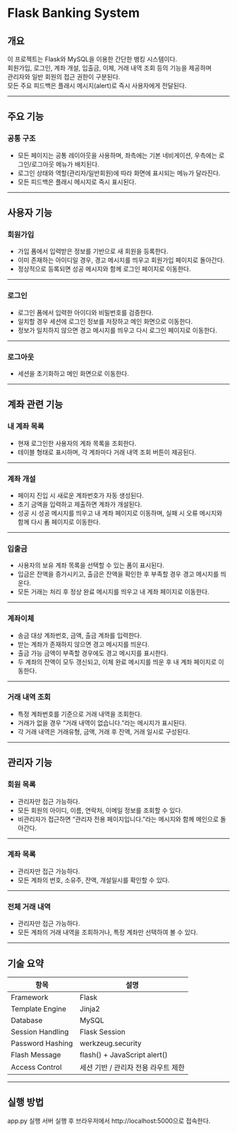 # Flask Banking System

## 개요
이 프로젝트는 Flask와 MySQL을 이용한 간단한 뱅킹 시스템이다.  
회원가입, 로그인, 계좌 개설, 입출금, 이체, 거래 내역 조회 등의 기능을 제공하며  
관리자와 일반 회원의 접근 권한이 구분된다.  
모든 주요 피드백은 플래시 메시지(alert)로 즉시 사용자에게 전달된다.

---

## 주요 기능

### 공통 구조
- 모든 페이지는 공통 레이아웃을 사용하며, 좌측에는 기본 네비게이션, 우측에는 로그인/로그아웃 메뉴가 배치된다.  
- 로그인 상태와 역할(관리자/일반회원)에 따라 화면에 표시되는 메뉴가 달라진다.  
- 모든 피드백은 플래시 메시지로 즉시 표시된다.

---

## 사용자 기능

### 회원가입
- 가입 폼에서 입력받은 정보를 기반으로 새 회원을 등록한다.  
- 이미 존재하는 아이디일 경우, 경고 메시지를 띄우고 회원가입 페이지로 돌아간다.  
- 정상적으로 등록되면 성공 메시지와 함께 로그인 페이지로 이동한다.

---

### 로그인
- 로그인 폼에서 입력한 아이디와 비밀번호를 검증한다.  
- 일치할 경우 세션에 로그인 정보를 저장하고 메인 화면으로 이동한다.  
- 정보가 일치하지 않으면 경고 메시지를 띄우고 다시 로그인 페이지로 이동한다.

---

### 로그아웃
- 세션을 초기화하고 메인 화면으로 이동한다.

---

## 계좌 관련 기능

### 내 계좌 목록
- 현재 로그인한 사용자의 계좌 목록을 조회한다.  
- 테이블 형태로 표시하며, 각 계좌마다 거래 내역 조회 버튼이 제공된다.

---

### 계좌 개설
- 페이지 진입 시 새로운 계좌번호가 자동 생성된다.  
- 초기 금액을 입력하고 제출하면 계좌가 개설된다.  
- 성공 시 성공 메시지를 띄우고 내 계좌 페이지로 이동하며, 실패 시 오류 메시지와 함께 다시 폼 페이지로 이동한다.

---

### 입출금
- 사용자의 보유 계좌 목록을 선택할 수 있는 폼이 표시된다.  
- 입금은 잔액을 증가시키고, 출금은 잔액을 확인한 후 부족할 경우 경고 메시지를 띄운다.  
- 모든 거래는 처리 후 정상 완료 메시지를 띄우고 내 계좌 페이지로 이동한다.

---

### 계좌이체
- 송금 대상 계좌번호, 금액, 출금 계좌를 입력한다.  
- 받는 계좌가 존재하지 않으면 경고 메시지를 띄운다.  
- 출금 가능 금액이 부족할 경우에도 경고 메시지를 표시한다.  
- 두 계좌의 잔액이 모두 갱신되고, 이체 완료 메시지를 띄운 후 내 계좌 페이지로 이동한다.

---

### 거래 내역 조회
- 특정 계좌번호를 기준으로 거래 내역을 조회한다.  
- 거래가 없을 경우 “거래 내역이 없습니다.”라는 메시지가 표시된다.  
- 각 거래 내역은 거래유형, 금액, 거래 후 잔액, 거래 일시로 구성된다.

---

## 관리자 기능

### 회원 목록
- 관리자만 접근 가능하다.  
- 모든 회원의 아이디, 이름, 연락처, 이메일 정보를 조회할 수 있다.  
- 비관리자가 접근하면 “관리자 전용 페이지입니다.”라는 메시지와 함께 메인으로 돌아간다.

---

### 계좌 목록
- 관리자만 접근 가능하다.  
- 모든 계좌의 번호, 소유주, 잔액, 개설일시를 확인할 수 있다.

---

### 전체 거래 내역
- 관리자만 접근 가능하다.  
- 모든 계좌의 거래 내역을 조회하거나, 특정 계좌만 선택하여 볼 수 있다.

---

## 기술 요약
| 항목 | 설명 |
|------|------|
| Framework | Flask |
| Template Engine | Jinja2 |
| Database | MySQL |
| Session Handling | Flask Session |
| Password Hashing | werkzeug.security |
| Flash Message | flash() + JavaScript alert() |
| Access Control | 세션 기반 / 관리자 전용 라우트 제한 |

---

## 실행 방법
app.py 실행
서버 실행 후 브라우저에서 http://localhost:5000으로 접속한다.